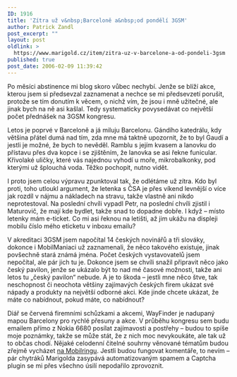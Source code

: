 ```yaml
---
ID: 1916
title: 'Zítra už v&nbsp;Barceloně a&nbsp;od pondělí 3GSM'
author: Patrick Zandl
post_excerpt: ""
layout: post
oldlink: >
  https://www.marigold.cz/item/zitra-uz-v-barcelone-a-od-pondeli-3gsm
published: true
post_date: 2006-02-09 11:39:42
---
```

<p>Po měsíci abstinence mi blog skoro vůbec nechybí. Jenže se blíží akce, kterou jsem si předsevzal zaznamenat a nechce se mi předsevzetí porušit, protože se tím donutím k věcem, o nichž vím, že jsou i mně užitečné, ale jinak bych na ně asi kašlal. Tedy systematicky povysedávat co největší počet přednášek na 3GSM kongresu. </p>


<p>Letos je poprvé v Barceloně a já miluju Barcelonu. Gándího katedrálu, kdy většina přátel dumá nad tím, zda mne má taktně upozornit, že to byl Gaudí a jestli je možné, že bych to nevěděl. Ramblu s jejím kvasem a lanovku do přístavu přes dva kopce i se zjištěním, že lanovka se asi řekne funicular. Křivolaké uličky, které vás najednou vyhodí u moře, mikrobalkonky, pod kterými už šplouchá voda. Těžko pochopit, nutno vidět. </p>

<p>I proto jsem celou výpravu zpunktoval tak, že odlétáme už zítra. Kdo byl proti, toho utloukl argument, že letenka s ČSA je přes víkend levnější o více jak rozdíl v nájmu a nákladech na stravu, takže vlastně ani nikdo neprotestoval. Na poslední chvíli vypadl Petr, na poslední chvíli zjistil i Maturovič, že mají kde bydlet, takže snad to dopadne dobře. I když – místo letenky mám e-ticket. Co mi asi řeknou na letišti, až jim ukážu na displeji mobilu číslo mého eticketu v inboxu emailu?</p>

<p>V akreditaci 3GSM jsem napočítal 14 českých novinářů a tři slováky, dokonce i MobilManiaci už zaznamenali, že něco takového existuje, jinak povšechně stará známá jména. Počet českých vystavovatelů jsem nepočítal, ale pár jich tu je. Dokonce jsem se chvíli snažil připravit něco jako český pavilon, jenže se ukázalo být to nad mé časové možnosti, takže ani letos tu „český pavilon“ nebude. A je to škoda – jestli mne něco štve, tak neschopnost či neochota většiny zajímavých českých firem ukázat své nápady a produkty na největší odborné akci. Kde jinde chcete ukázat, že máte co nabídnout, pokud máte, co nabídnout? </p>

<p>Diář se červená firemními schůzkami a akcemi, WayFinder je nadupaný mapou Barcelony pro rychlé přesuny a akce. V průběhu kongresu sem budu emailem přímo z Nokia 6680 posílat zajímavosti a postřehy – budou to spíše moje poznámky, takže se může stát, že z nich moc nevykoukáte, ale tak už to občas chodí.  Nějaké celodenní čitelné souhrny věnované tématům budou zřejmě vycházet <a href="http://www.mobilring.cz">na Mobilringu</a>. Jestli budou fungovat komentáře, to nevím – pár chytráků Marigolda zasypává automatizovaným spamem a Captcha plugin se mi přes všechno úsilí nepodařilo zprovoznit.
</p>
